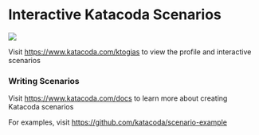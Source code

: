 # Interactive Katacoda Scenarios

[![](http://shields.katacoda.com/katacoda/ktogias/count.svg)](https://www.katacoda.com/ktogias "Get your profile on Katacoda.com")

Visit https://www.katacoda.com/ktogias to view the profile and interactive scenarios

### Writing Scenarios
Visit https://www.katacoda.com/docs to learn more about creating Katacoda scenarios

For examples, visit https://github.com/katacoda/scenario-example
